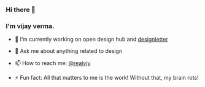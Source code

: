 ### Hi there 👋

### I'm vijay verma.
- 🔭 I’m currently working on open design hub and [designletter](https://designletter.co)
- 💬 Ask me about anything related to design 
- 📫 How to reach me: [@realvjy](https://twitter.com/realvjy)

- ⚡ Fun fact: All that matters to me is the work! Without that, my brain rots!


